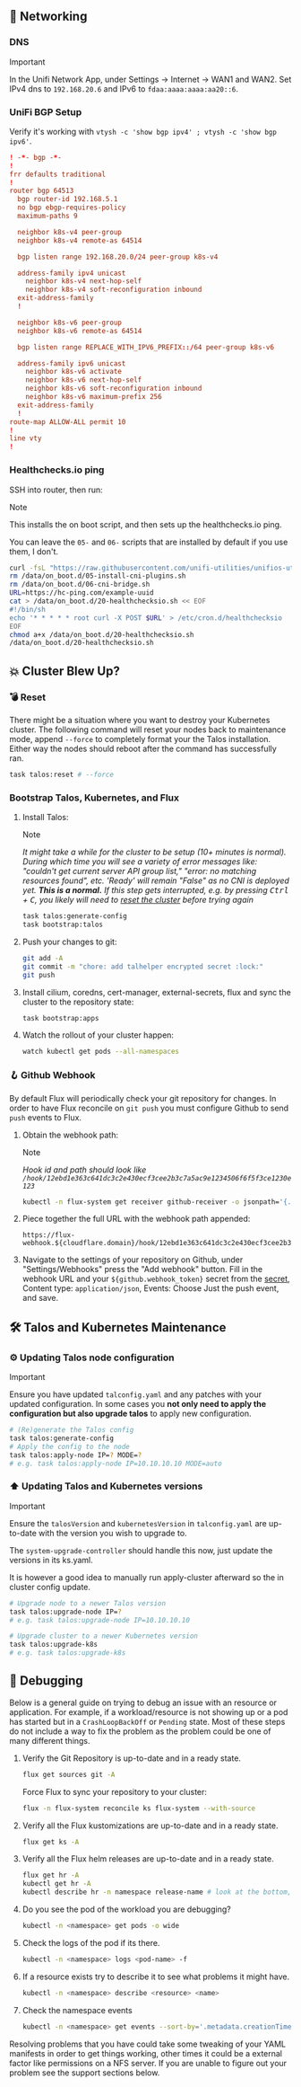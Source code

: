 ## 🛜 Networking

### DNS

> [!IMPORTANT]
> In the Unifi Network App, under Settings -> Internet -> WAN1 and WAN2. Set IPv4 dns to `192.168.20.6` and IPv6 to `fdaa:aaaa:aaaa:aa20::6`.

### UniFi BGP Setup

Verify it's working with `vtysh -c 'show bgp ipv4' ; vtysh -c 'show bgp ipv6'`.

```conf
! -*- bgp -*-
!
frr defaults traditional
!
router bgp 64513
  bgp router-id 192.168.5.1
  no bgp ebgp-requires-policy
  maximum-paths 9

  neighbor k8s-v4 peer-group
  neighbor k8s-v4 remote-as 64514

  bgp listen range 192.168.20.0/24 peer-group k8s-v4

  address-family ipv4 unicast
    neighbor k8s-v4 next-hop-self
    neighbor k8s-v4 soft-reconfiguration inbound
  exit-address-family
  !

  neighbor k8s-v6 peer-group
  neighbor k8s-v6 remote-as 64514

  bgp listen range REPLACE_WITH_IPV6_PREFIX::/64 peer-group k8s-v6

  address-family ipv6 unicast
    neighbor k8s-v6 activate
    neighbor k8s-v6 next-hop-self
    neighbor k8s-v6 soft-reconfiguration inbound
    neighbor k8s-v6 maximum-prefix 256
  exit-address-family
  !
route-map ALLOW-ALL permit 10
!
line vty
!
```

### Healthchecks.io ping

SSH into router, then run:

>[!NOTE]
> This installs the on boot script, and then sets up the healthchecks.io ping.
>
> You can leave the `05-` and `06-` scripts that are installed by default if you use them, I don't.

```sh
curl -fsL "https://raw.githubusercontent.com/unifi-utilities/unifios-utilities/HEAD/on-boot-script-2.x/remote_install.sh" | /bin/bash
rm /data/on_boot.d/05-install-cni-plugins.sh
rm /data/on_boot.d/06-cni-bridge.sh
URL=https://hc-ping.com/example-uuid
cat > /data/on_boot.d/20-healthchecksio.sh << EOF
#!/bin/sh
echo '* * * * * root curl -X POST $URL' > /etc/cron.d/healthchecksio
EOF
chmod a+x /data/on_boot.d/20-healthchecksio.sh
/data/on_boot.d/20-healthchecksio.sh
```

## 💥 Cluster Blew Up?

### 💣 Reset

There might be a situation where you want to destroy your Kubernetes cluster. The following command will reset your nodes back to maintenance mode, append `--force` to completely format your the Talos installation. Either way the nodes should reboot after the command has successfully ran.

```sh
task talos:reset # --force
```

### Bootstrap Talos, Kubernetes, and Flux

1. Install Talos:

    >[!NOTE]
     _It might take a while for the cluster to be setup (10+ minutes is normal). During which time you will see a variety of error messages like: "couldn't get current server API group list," "error: no matching resources found", etc. 'Ready' will remain "False" as no CNI is deployed yet. **This is a normal.** If this step gets interrupted, e.g. by pressing <kbd>Ctrl</kbd> + <kbd>C</kbd>, you likely will need to [reset the cluster](#-reset) before trying again_

    ```sh
    task talos:generate-config
    task bootstrap:talos
    ```

2. Push your changes to git:

    ```sh
    git add -A
    git commit -m "chore: add talhelper encrypted secret :lock:"
    git push
    ```

3. Install cilium, coredns, cert-manager, external-secrets, flux and sync the cluster to the repository state:

    ```sh
    task bootstrap:apps
    ```

5. Watch the rollout of your cluster happen:

    ```sh
    watch kubectl get pods --all-namespaces
    ```

### 🪝 Github Webhook

By default Flux will periodically check your git repository for changes. In order to have Flux reconcile on `git push` you must configure Github to send `push` events to Flux.

1. Obtain the webhook path:

    > [!NOTE]
    _Hook id and path should look like `/hook/12ebd1e363c641dc3c2e430ecf3cee2b3c7a5ac9e1234506f6f5f3ce1230e123`_

    ```sh
    kubectl -n flux-system get receiver github-receiver -o jsonpath='{.status.webhookPath}'
    ```

2. Piece together the full URL with the webhook path appended:

    ```text
    https://flux-webhook.${cloudflare.domain}/hook/12ebd1e363c641dc3c2e430ecf3cee2b3c7a5ac9e1234506f6f5f3ce1230e123
    ```

3. Navigate to the settings of your repository on Github, under "Settings/Webhooks" press the "Add webhook" button. Fill in the webhook URL and your `${github.webhook_token}` secret from the [secret](kubernetes/apps/flux-system/flux-operator/instance/github/webhooks/secret.sops.yaml), Content type: `application/json`, Events: Choose Just the push event, and save.

## 🛠️ Talos and Kubernetes Maintenance

### ⚙️ Updating Talos node configuration

> [!IMPORTANT]
> Ensure you have updated `talconfig.yaml` and any patches with your updated configuration. In some cases you **not only need to apply the configuration but also upgrade talos** to apply new configuration.

```sh
# (Re)generate the Talos config
task talos:generate-config
# Apply the config to the node
task talos:apply-node IP=? MODE=?
# e.g. task talos:apply-node IP=10.10.10.10 MODE=auto
```

### ⬆️ Updating Talos and Kubernetes versions

> [!IMPORTANT]
> Ensure the `talosVersion` and `kubernetesVersion` in `talconfig.yaml` are up-to-date with the version you wish to upgrade to.

The `system-upgrade-controller` should handle this now, just update the versions in its ks.yaml.

It is however a good idea to manually run apply-cluster afterward so the in cluster config update.

```sh
# Upgrade node to a newer Talos version
task talos:upgrade-node IP=?
# e.g. task talos:upgrade-node IP=10.10.10.10
```

```sh
# Upgrade cluster to a newer Kubernetes version
task talos:upgrade-k8s
# e.g. task talos:upgrade-k8s
```

## 🐛 Debugging

Below is a general guide on trying to debug an issue with an resource or application. For example, if a workload/resource is not showing up or a pod has started but in a `CrashLoopBackOff` or `Pending` state. Most of these steps do not include a way to fix the problem as the problem could be one of many different things.

1. Verify the Git Repository is up-to-date and in a ready state.

    ```sh
    flux get sources git -A
    ```

    Force Flux to sync your repository to your cluster:

    ```sh
    flux -n flux-system reconcile ks flux-system --with-source
    ```

2. Verify all the Flux kustomizations are up-to-date and in a ready state.

    ```sh
    flux get ks -A
    ```

3. Verify all the Flux helm releases are up-to-date and in a ready state.

    ```sh
    flux get hr -A
    kubectl get hr -A
    kubectl describe hr -n namespace release-name # look at the bottom, for the recent helm logs
    ```

4. Do you see the pod of the workload you are debugging?

    ```sh
    kubectl -n <namespace> get pods -o wide
    ```

5. Check the logs of the pod if its there.

    ```sh
    kubectl -n <namespace> logs <pod-name> -f
    ```

6. If a resource exists try to describe it to see what problems it might have.

    ```sh
    kubectl -n <namespace> describe <resource> <name>
    ```

7. Check the namespace events

    ```sh
    kubectl -n <namespace> get events --sort-by='.metadata.creationTimestamp'
    ```

Resolving problems that you have could take some tweaking of your YAML manifests in order to get things working, other times it could be a external factor like permissions on a NFS server. If you are unable to figure out your problem see the support sections below.
